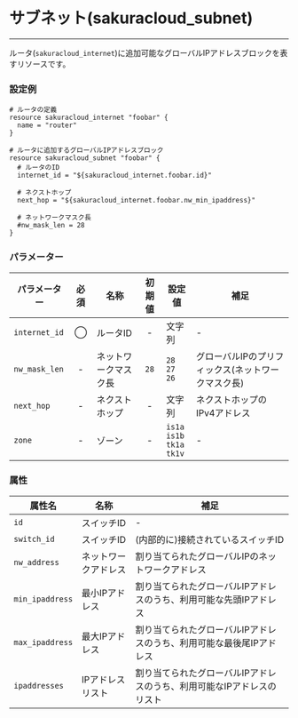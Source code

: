 # サブネット(sakuracloud_subnet)

---

ルータ(`sakuracloud_internet`)に追加可能なグローバルIPアドレスブロックを表すリソースです。  

### 設定例

```hcl
# ルータの定義
resource sakuracloud_internet "foobar" {
  name = "router"
}

# ルータに追加するグローバルIPアドレスブロック
resource sakuracloud_subnet "foobar" {
  # ルータのID
  internet_id = "${sakuracloud_internet.foobar.id}"

  # ネクストホップ
  next_hop = "${sakuracloud_internet.foobar.nw_min_ipaddress}"

  # ネットワークマスク長
  #nw_mask_len = 28
}
```

### パラメーター

|パラメーター         |必須  |名称                |初期値     |設定値                    |補足                                          |
|-------------------|:---:|--------------------|:--------:|------------------------|----------------------------------------------|
| `internet_id`     | ◯   | ルータID           | -        | 文字列                  | - |
| `nw_mask_len`     | -   | ネットワークマスク長  | `28` | `28`<br />`27`<br />`26` | グローバルIPのプリフィックス(ネットワークマスク長) |
| `next_hop`        | -   | ネクストホップ| - | 文字列 | ネクストホップのIPv4アドレス |
| `zone`            | -   | ゾーン | - | `is1a`<br />`is1b`<br />`tk1a`<br />`tk1v` | - |

### 属性

|属性名                | 名称                    | 補足                                        |
|---------------------|------------------------|--------------------------------------------|
| `id`                | スイッチID               | -                                          |
| `switch_id`         | スイッチID              | (内部的に)接続されているスイッチID              |
| `nw_address`        | ネットワークアドレス      | 割り当てられたグローバルIPのネットワークアドレス |
| `min_ipaddress`  | 最小IPアドレス           | 割り当てられたグローバルIPアドレスのうち、利用可能な先頭IPアドレス |
| `max_ipaddress`  | 最大IPアドレス           | 割り当てられたグローバルIPアドレスのうち、利用可能な最後尾IPアドレス |
| `ipaddresses`    | IPアドレスリスト         | 割り当てられたグローバルIPアドレスのうち、利用可能なIPアドレスのリスト |
